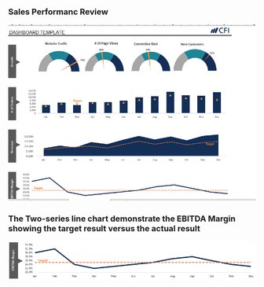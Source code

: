 ### Sales Performanc Review


![Graphical Representation](views.png)
### The Two-series line chart demonstrate the EBITDA Margin showing the target result versus the actual result
![Graphical Representation](LineChart.PNG)
